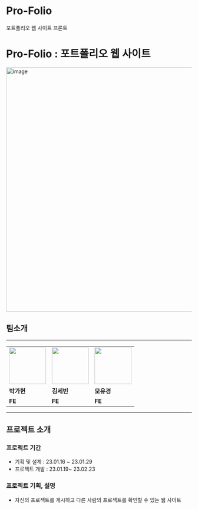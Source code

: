 # Pro-Folio

포트폴리오 웹 사이트 프론트
# <b> Pro-Folio : 포트폴리오 웹 사이트</b>
<img width="663" alt="image" src="https://github.com/Pro-Folio/23-W-Cow-Project-Frontend/assets/81469686/edb33898-268e-44e9-8599-38cd7b29d814">


## 팀소개

  ---

<table>
  <tr>
      <td>
        <a href="https://github.com/gahyuun">
            <img src="https://avatars.githubusercontent.com/u/81469686?v=4" width="100px" />
        </a>
    </td>
    <td>
        <a href="https://github.com/keemsebin">
            <img src="https://avatars.githubusercontent.com/u/108217858?v=4" width="100px" />
        </a>
    </td>
      <td>
        <a href="https://github.com/youkyeong60">
            <img src="https://avatars.githubusercontent.com/u/75975946?v=4" width="100px" />
        </a>
    </td>
  </tr>

  <tr>
    <td><b>박가현</b></td>
    <td><b>김세빈</b></td>
    <td><b>모유경</b></td>

  </tr>
  <tr>
    <td><b>FE</b></td>
    <td><b>FE</b></td>
    <td><b>FE</b></td>
  </tr>
</table>

---

## 프로젝트 소개

### 프로젝트 기간

- 기획 및 설계 : 23.01.16 ~ 23.01.29
- 프로젝트 개발 : 23.01.19~ 23.02.23

### 프로젝트 기획, 설명

- 자신의 프로젝트를 게시하고 다른 사람의 프로젝트를 확인할 수 있는 웹 사이트
